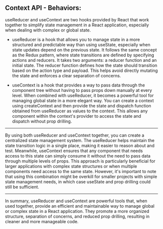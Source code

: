 ## Context API - Behaviors:

useReducer and useContext are two hooks provided by React that work together to simplify state management in a React application, especially when dealing with complex or global state.

- useReducer is a hook that allows you to manage state in a more structured and predictable way than using useState, especially when state updates depend on the previous state. It follows the same concept as the Redux pattern, where state transitions are defined by specifying actions and reducers. It takes two arguments: a reducer function and an initial state. The reducer function defines how the state should transition based on the action type and payload. This helps avoid directly mutating the state and enforces a clear separation of concerns.


- useContext is a hook that provides a way to pass data through the component tree without having to pass props down manually at every level. When combined with useReducer, it becomes a powerful tool for managing global state in a more elegant way. You can create a context using createContext and then provide the state and dispatch function obtained from useReducer as values to the context. This allows any component within the context's provider to access the state and dispatch without prop drilling.

_ _ _

By using both useReducer and useContext together, you can create a centralized state management system. The useReducer helps maintain the state transition logic in a single place, making it easier to reason about and test. Meanwhile, useContext ensures that any component that needs access to this state can simply consume it without the need to pass data through multiple levels of props. This approach is particularly beneficial for larger applications with complex state structures or when multiple components need access to the same state. However, it's important to note that using this combination might be overkill for smaller projects with simple state management needs, in which case useState and prop drilling could still be sufficient.

_ _ _
In summary, useReducer and useContext are powerful tools that, when used together, provide an efficient and maintainable way to manage global or complex state in a React application. They promote a more organized structure, separation of concerns, and reduced prop drilling, resulting in cleaner and more manageable code.